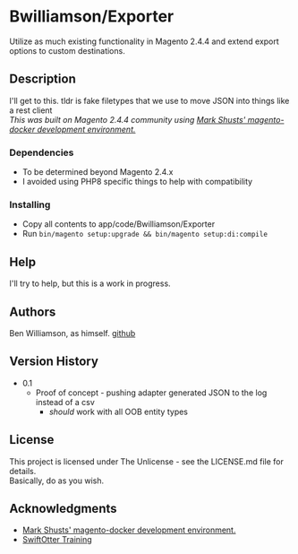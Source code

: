 # Bwilliamson/Exporter
Utilize as much existing functionality in Magento 2.4.4 and extend export options to custom destinations.
## Description
I'll get to this. tldr is fake filetypes that we use to move JSON into things like a rest client  
*This was built on Magento 2.4.4 community using [Mark Shusts' magento-docker development environment.](https://github.com/markshust/docker-magento)*

[comment]: <> (## Getting Started)

### Dependencies

* To be determined beyond Magento 2.4.x
* I avoided using PHP8 specific things to help with compatibility

### Installing

* Copy all contents to app/code/Bwilliamson/Exporter
* Run `bin/magento setup:upgrade && bin/magento setup:di:compile`

## Help
I'll try to help, but this is a work in progress.

## Authors
Ben Williamson, as himself. [github](github.com/bwilliamson55)

## Version History

* 0.1
    * Proof of concept - pushing adapter generated JSON to the log instead of a csv
      * *should* work with all OOB entity types

## License

This project is licensed under The Unlicense - see the LICENSE.md file for details.  
Basically, do as you wish.

## Acknowledgments

* [Mark Shusts' magento-docker development environment.](https://github.com/markshust/docker-magento)
* [SwiftOtter Training](https://swiftotter.com/)
